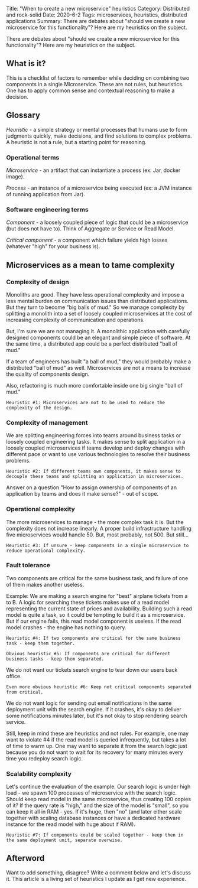 Title: "When to create a new microservice" heuristics
Category: Distributed and rock-solid
Date: 2020-6-2
Tags: microservices, heuristics, distributed applications
Summary: There are debates about "should we create a new microservice for this functionality"? Here are my heuristics on the subject.

There are debates about "should we create a new microservice for this functionality"? Here are my heuristics on the subject.

## What is it?

This is a checklist of factors to remember while deciding on combining two components in a single Microservice. These are not rules, but heuristics. One has to apply common sense and contextual reasoning to make a decision.

## Glossary

*Heuristic* - a simple strategy or mental processes that humans use to form judgments quickly, make decisions, and find solutions to complex problems. A heuristic is not a rule, but a starting point for reasoning.

### Operational terms

*Microservice* - an artifact that can instantiate a process (ex: Jar, docker image).

*Process* - an instance of a microservice being executed (ex: a JVM instance of running application from Jar).

### Software engineering terms

*Component* - a loosely coupled piece of logic that could be a microservice (but does not have to). Think of Aggregate or Service or Read Model.

*Critical component* - a component which failure yields high losses (whatever "high" for your business is).

## Microservices as a mean to tame complexity

### Complexity of design

Monoliths are good. They have less operational complexity and impose a less mental burden on communication issues than distributed applications. But they turn to become "big balls of mud." So we manage complexity by splitting a monolith into a set of loosely coupled microservices at the cost of increasing complexity of communication and operations.

But, I'm sure we are not managing it. A monolithic application with carefully designed components could be an elegant and simple piece of software. At the same time, a distributed app could be a perfect distributed "ball of mud."

If a team of engineers has built "a ball of mud," they would probably make a distributed "ball of mud" as well. Microservices are not a means to increase the quality of components design.

Also, refactoring is much more comfortable inside one big single "ball of mud."

```text
Heuristic #1: Microservices are not to be used to reduce the complexity of the design.
```

### Complexity of management

We are splitting engineering forces into teams around business tasks or loosely coupled engineering tasks. It makes sense to split application in a loosely coupled microservices if teams develop and deploy changes with different pace or want to use various technologies to resolve their business problems.

```text
Heuristic #2: If different teams own components, it makes sense to decouple these teams and splitting an application in microservices.
```

Answer on a question "How to assign ownership of components of an application by teams and does it make sense?" - out of scope.

### Operational complexity

The more microservices to manage - the more complex task it is. But the complexity does not increase linearly. A proper build infrastructure handling five microservices would handle 50. But, most probably, not 500. But still...

```text
Heuristic #3: If unsure - keep components in a single microservice to reduce operational complexity.
```

### Fault tolerance

Two components are critical for the same business task, and failure of one of them makes another useless.

Example: We are making a search engine for "best" airplane tickets from a to B. A logic for searching these tickets makes use of a read model representing the current state of prices and availability. Building such a read model is quite a task, so it could be tempting to build it as a microservice. But if our engine fails, this read model component is useless. If the read model crashes - the engine has nothing to query.

```text
Heuristic #4: If two components are critical for the same business task - keep them together.
```

```text
Obvious heuristic #5: If components are critical for different business tasks - keep them separated.
```

We do not want our tickets search engine to tear down our users back office.

```text
Even more obvious heuristic #6: Keep not critical components separated from critical.
```

We do not want logic for sending out email notifications in the same deployment unit with the search engine. If it crashes, it's okay to deliver some notifications minutes later, but it's not okay to stop rendering search service.

Still, keep in mind these are heuristics and not rules. For example, one may want to violate #4 if the read model is queried infrequently, but takes a lot of time to warm up. One may want to separate it from the search logic just because you do not want to wait for its recovery for many minutes every time you redeploy search logic.

### Scalability complexity

Let's continue the evaluation of the example. Our search logic is under high load - we spawn 100 processes of microservice with the search logic. Should keep read model in the same microservice, thus creating 100 copies of it? If the query rate is "high," and the size of the model is "small", so you can keep it all in RAM - yes. If it's huge, then "no" (and later either scale together with scaling database instances or have a dedicated hardware instance for the read model with huge about if RAM).

```text
Heuristic #7: If components could be scaled together - keep then in the same deployment unit, separate overwise.
```

## Afterword

Want to add something, disagree? Write a comment below and let's discuss it. This article is a living set of heuristics I update as I get new experience.
